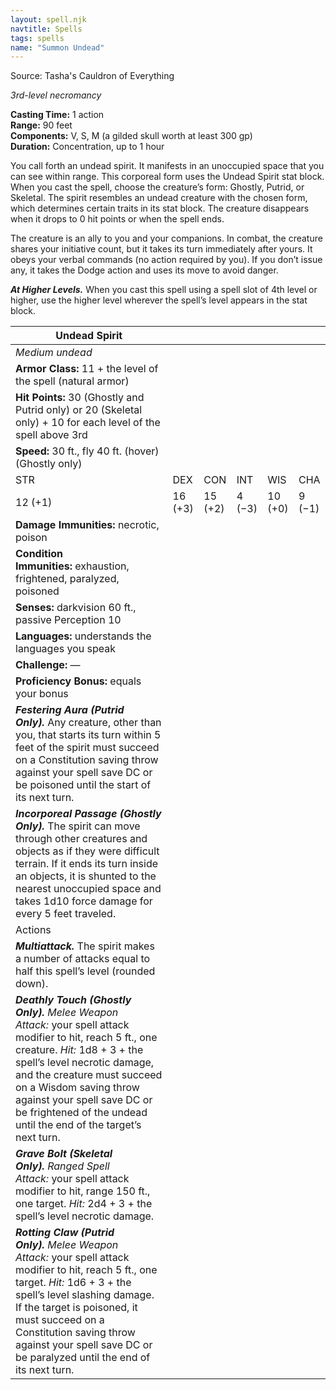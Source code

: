 ```yaml
---
layout: spell.njk
navtitle: Spells
tags: spells
name: "Summon Undead"
---
```

Source: Tasha's Cauldron of Everything

_3rd-level necromancy_

**Casting Time:** 1 action  
**Range:** 90 feet  
**Components:** V, S, M (a gilded skull worth at least 300 gp)  
**Duration:** Concentration, up to 1 hour

You call forth an undead spirit. It manifests in an unoccupied space that you can see within range. This corporeal form uses the Undead Spirit stat block. When you cast the spell, choose the creature’s form: Ghostly, Putrid, or Skeletal. The spirit resembles an undead creature with the chosen form, which determines certain traits in its stat block. The creature disappears when it drops to 0 hit points or when the spell ends.

The creature is an ally to you and your companions. In combat, the creature shares your initiative count, but it takes its turn immediately after yours. It obeys your verbal commands (no action required by you). If you don’t issue any, it takes the Dodge action and uses its move to avoid danger.

**_At Higher Levels._** When you cast this spell using a spell slot of 4th level or higher, use the higher level wherever the spell’s level appears in the stat block.

|Undead Spirit|   |   |   |   |   |
|---|---|---|---|---|---|
|_Medium undead_|   |   |   |   |   |
|**Armor Class:** 11 + the level of the spell (natural armor)|   |   |   |   |   |
|**Hit Points:** 30 (Ghostly and Putrid only) or 20 (Skeletal only) + 10 for each level of the spell above 3rd|   |   |   |   |   |
|**Speed:** 30 ft., fly 40 ft. (hover) (Ghostly only)|   |   |   |   |   |
|STR|DEX|CON|INT|WIS|CHA|
|12 (+1)|16 (+3)|15 (+2)|4 (−3)|10 (+0)|9 (−1)|
|**Damage Immunities:** necrotic, poison|   |   |   |   |   |
|**Condition Immunities:** exhaustion, frightened, paralyzed, poisoned|   |   |   |   |   |
|**Senses:** darkvision 60 ft., passive Perception 10|   |   |   |   |   |
|**Languages:** understands the languages you speak|   |   |   |   |   |
|**Challenge:** —|   |   |   |   |   |
|**Proficiency Bonus:** equals your bonus|   |   |   |   |   |
|**_Festering Aura (Putrid Only)._** Any creature, other than you, that starts its turn within 5 feet of the spirit must succeed on a Constitution saving throw against your spell save DC or be poisoned until the start of its next turn.|   |   |   |   |   |
|**_Incorporeal Passage (Ghostly Only)._** The spirit can move through other creatures and objects as if they were difficult terrain. If it ends its turn inside an objects, it is shunted to the nearest unoccupied space and takes 1d10 force damage for every 5 feet traveled.|   |   |   |   |   |
|Actions|   |   |   |   |   |
|**_Multiattack._** The spirit makes a number of attacks equal to half this spell’s level (rounded down).|   |   |   |   |   |
|**_Deathly Touch (Ghostly Only)._** _Melee Weapon Attack:_ your spell attack modifier to hit, reach 5 ft., one creature. _Hit:_ 1d8 + 3 + the spell’s level necrotic damage, and the creature must succeed on a Wisdom saving throw against your spell save DC or be frightened of the undead until the end of the target’s next turn.|   |   |   |   |   |
|**_Grave Bolt (Skeletal Only)._** _Ranged Spell Attack:_ your spell attack modifier to hit, range 150 ft., one target. _Hit:_ 2d4 + 3 + the spell’s level necrotic damage.|   |   |   |   |   |
|**_Rotting Claw (Putrid Only)._** _Melee Weapon Attack:_ your spell attack modifier to hit, reach 5 ft., one target. _Hit:_ 1d6 + 3 + the spell’s level slashing damage. If the target is poisoned, it must succeed on a Constitution saving throw against your spell save DC or be paralyzed until the end of its next turn.|   |   |   |   |   |